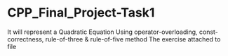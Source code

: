 # CPP_Final_Project-Task1

 It will represent a Quadratic Equation
 Using operator-overloading, const-correctness, rule-of-three & rule-of-five method 
 The exercise attached to file
